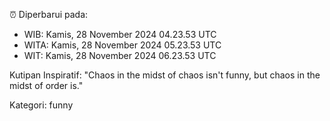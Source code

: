 ⏰ Diperbarui pada:
- WIB: Kamis, 28 November 2024 04.23.53 UTC
- WITA: Kamis, 28 November 2024 05.23.53 UTC
- WIT: Kamis, 28 November 2024 06.23.53 UTC

Kutipan Inspiratif:
"Chaos in the midst of chaos isn't funny, but chaos in the midst of order is."


Kategori: funny

